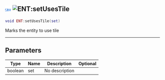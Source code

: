 ## ![server](../../.gitbook/assets/server.png) ![ENT](./readme/ent "mention"):setUsesTile

```lua
void ENT:setUsesTile(set)
```

Marks the entity to use tile

------
## Parameters

| Type   | Name | Description | Optional |
| ------ | ---- | ----------- | -------: |
| boolean | set | No description |  |

